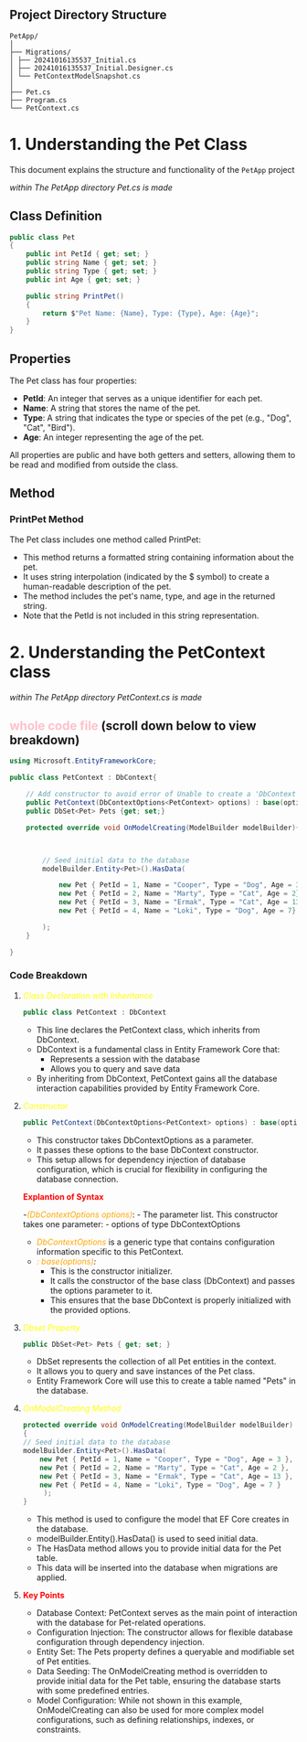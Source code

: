 
## Project Directory Structure 
```text 
PetApp/
│
├── Migrations/
│ ├── 20241016135537_Initial.cs
│ ├── 20241016135537_Initial.Designer.cs
│ └── PetContextModelSnapshot.cs
│
├── Pet.cs
├── Program.cs
└── PetContext.cs
```
# 1. Understanding the Pet Class
This document explains the structure and functionality of the `PetApp` project

*within The PetApp directory Pet.cs is made*

## Class Definition

```csharp
public class Pet
{
    public int PetId { get; set; }
    public string Name { get; set; }
    public string Type { get; set; }
    public int Age { get; set; }

    public string PrintPet()
    {
        return $"Pet Name: {Name}, Type: {Type}, Age: {Age}";
    }
}
```
## Properties

The Pet class has four properties:

- **PetId**: An integer that serves as a unique identifier for each pet.
- **Name**: A string that stores the name of the pet.
- **Type**: A string that indicates the type or species of the pet (e.g., "Dog", "Cat", "Bird").
- **Age**: An integer representing the age of the pet.

All properties are public and have both getters and setters, allowing them to be read and modified from outside the class.

## Method

### PrintPet Method

The Pet class includes one method called PrintPet:

- This method returns a formatted string containing information about the pet.
- It uses string interpolation (indicated by the $ symbol) to create a human-readable description of the pet.
- The method includes the pet's name, type, and age in the returned string.
- Note that the PetId is not included in this string representation.

# 2. Understanding the PetContext class 

*within The PetApp directory PetContext.cs is made*


## <span style="color:pink">whole code file </span>(scroll down below to view breakdown)

```csharp
using Microsoft.EntityFrameworkCore; 

public class PetContext : DbContext{

    // Add constructor to avoid error of Unable to create a 'DbContext' of type ''
    public PetContext(DbContextOptions<PetContext> options) : base(options){}
    public DbSet<Pet> Pets {get; set;}

    protected override void OnModelCreating(ModelBuilder modelBuilder){



        // Seed initial data to the database
        modelBuilder.Entity<Pet>().HasData(

            new Pet { PetId = 1, Name = "Cooper", Type = "Dog", Age = 3},
            new Pet { PetId = 2, Name = "Marty", Type = "Cat", Age = 2},
            new Pet { PetId = 3, Name = "Ermak", Type = "Cat", Age = 13},
            new Pet { PetId = 4, Name = "Loki", Type = "Dog", Age = 7}

        );
    }

}

```
### Code Breakdown

1.  *<span style="color:yellow">Class Declaration with Inheritance</span>*

    ```csharp
    public class PetContext : DbContext
    ```


    - This line declares the PetContext class, which inherits from DbContext.
    - DbContext is a fundamental class in Entity Framework Core that:
        - Represents a session with the database
        - Allows you to query and save data
    - By inheriting from DbContext, PetContext gains all the database interaction capabilities provided by Entity Framework Core.

   

 2. *<span style="color:yellow">Constructor</span>*
    ```csharp
    public PetContext(DbContextOptions<PetContext> options) : base(options) { }
    ```
    - This constructor takes DbContextOptions<PetContext> as a parameter.
    - It passes these options to the base DbContext constructor.
    - This setup allows for dependency injection of database configuration, which is crucial for flexibility in configuring the database connection.

     <span style="color:red">**Explantion of Syntax**</span>

    -*<span style="color:orange">(DbContextOptions<PetContext> options)</span>*:
        - The parameter list. This constructor takes one parameter:
            - options of type DbContextOptions<PetContext>
    - *<span style="color:orange">DbContextOptions<PetContext></span>* is a generic type that contains configuration information specific to this PetContext.
    - *<span style="color:orange">: base(options)</span>:*
        - This is the constructor initializer.
        - It calls the constructor of the base class (DbContext) and passes the options parameter to it.
        - This ensures that the base DbContext is properly initialized with the provided options.

 3. *<span style="color:yellow">Dbset Property</span>*
    ```csharp 
    public DbSet<Pet> Pets { get; set; }
    ```

    - DbSet<Pet> represents the collection of all Pet entities in the context.
    - It allows you to query and save instances of the Pet class.
    - Entity Framework Core will use this to create a table named "Pets" in the database.

4. *<span style="color:yellow">OnModelCreating Method</span>*
    ```csharp
    protected override void OnModelCreating(ModelBuilder modelBuilder)
    {
    // Seed initial data to the database
    modelBuilder.Entity<Pet>().HasData(
        new Pet { PetId = 1, Name = "Cooper", Type = "Dog", Age = 3 },
        new Pet { PetId = 2, Name = "Marty", Type = "Cat", Age = 2 },
        new Pet { PetId = 3, Name = "Ermak", Type = "Cat", Age = 13 },
        new Pet { PetId = 4, Name = "Loki", Type = "Dog", Age = 7 }
         );
    }
    ```
    - This method is used to configure the model that EF Core creates in the database.
    - modelBuilder.Entity<Pet>().HasData() is used to seed initial data.
    - The HasData method allows you to provide initial data for the Pet table.
    - This data will be inserted into the database when migrations are applied.

5. **<span style="color:red">Key Points</span>**
    - Database Context: PetContext serves as the main point of interaction with the database for Pet-related operations.
    - Configuration Injection: The constructor allows for flexible database configuration through dependency injection.
    - Entity Set: The Pets property defines a queryable and modifiable set of Pet entities.
    - Data Seeding: The OnModelCreating method is overridden to provide initial data for the Pet table, ensuring the database starts with some predefined entries.
    - Model Configuration: While not shown in this example, OnModelCreating can also be used for more complex model configurations, such as defining relationships, indexes, or constraints.
